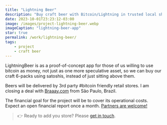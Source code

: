 ```yaml
---
title: "Lightning Beer"
description: "Buy craft beer with Bitcoin/Lightning in trusted local shops"
date: 2023-10-01T23:23:12-03:00
image: /images/project-lightning-beer.webp
imageCaption: "lightning-beer-app"
star: true
permalink: /work/lightning-beer/
tags:
    - project
    - craft beer
---
```


<div class="wrapper">
    <p>
        LightningBeer is as a proof-of-concept app for those of us willing to use bitcoin as money, not just as one more speculative asset, so we can buy our craft 6-packs using satoshis, instead of just sitting above them.
    </p>
    <p>
        Beers will be delivered by 3rd party #bitcoin friendly retail stores. I am closing a deal with <a href="">Braaay.com</a> from São Paulo, Brazil.
    </p>
    <p>
        The financial goal for the project will be to cover its operational costs. 
        Expect an open financial report once a month. <u>Partners are welcome!</u>
    </p>
    <p>
        <blockquote>👉 Ready to add you store? Please <a href="/" title="Link to Homepage">get in touch</a>.</blockquote>
    </p>
</div>
